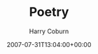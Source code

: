 ---
title: 'Poetry'
posts: 1
hash: 't831'
author: 'Harry Coburn'
date: 2007-07-31T13:04:00+00:00
sources:
  - http://forums.tokipona.org/viewtopic.php%3Ft=831.html
---